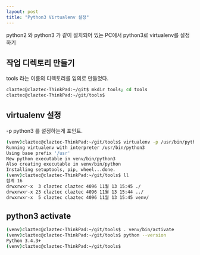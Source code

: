 ```yaml
---
layout: post
title: "Python3 Virtualenv 설정"
---
```

python2 와 python3 가 같이 설치되어 있는 PC에서 python3로 virtualenv를 설정하기

## 작업 디렉토리 만들기
tools 라는 이름의 디렉토리를 임의로 만들었다.

```bash
claztec@claztec-ThinkPad:~/git$ mkdir tools; cd tools
claztec@claztec-ThinkPad:~/git/tools$
```

## virtualenv 설정
-p python3 를 설정하는게 포인트.  
```bash
(venv)claztec@claztec-ThinkPad:~/git/tools$ virtualenv -p /usr/bin/python3 venv
Running virtualenv with interpreter /usr/bin/python3
Using base prefix '/usr'
New python executable in venv/bin/python3
Also creating executable in venv/bin/python
Installing setuptools, pip, wheel...done.
(venv)claztec@claztec-ThinkPad:~/git/tools$ ll
합계 16
drwxrwxr-x  3 claztec claztec 4096 11월 13 15:45 ./
drwxrwxr-x 23 claztec claztec 4096 11월 13 15:44 ../
drwxrwxr-x  5 claztec claztec 4096 11월 13 15:45 venv/
```

## python3 activate
```bash
(venv)claztec@claztec-ThinkPad:~/git/tools$ . venv/bin/activate
(venv)claztec@claztec-ThinkPad:~/git/tools$ python --version
Python 3.4.3+
(venv)claztec@claztec-ThinkPad:~/git/tools$ 
```
